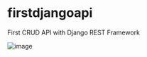 # firstdjangoapi
First CRUD API with Django REST Framework

![image](https://user-images.githubusercontent.com/69769751/213058701-965a97d5-cb9f-49ab-b4d7-587d2b8b6691.png)
